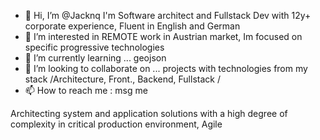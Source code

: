 - 👋 Hi, I’m @Jacknq I'm Software architect and Fullstack Dev with 12y+ corporate experience, Fluent in English and German
- 👀 I’m interested in REMOTE work in Austrian market, Im focused on specific progressive technologies
- 🌱 I’m currently learning ... geojson
- 💞️ I’m looking to collaborate on ... projects with technologies from my stack /Architecture, Front., Backend, Fullstack /
- 📫 How to reach me : msg me

<!---
Jacknq/Jacknq is a ✨ special ✨ repository because its `README.md` (this file) appears on your GitHub profile.
You can click the Preview link to take a look at your changes.
--->
Architecting system and application solutions with a high degree of complexity in critical production environment, Agile
